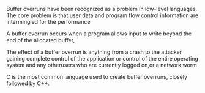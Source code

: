Buffer overruns have been recognized as a problem in low-level languages. The core problem is that user data and program flow control information are intermingled for the performance

A buffer overrun occurs when a program allows input to write beyond the end of the allocated buffer,

The effect of a buffer overrun is anything from a crash to the attacker gaining complete control of the application or control of the entire operating system and any otherusers who are currently logged on,or a network worm

C is the most common language used to create buffer overruns, closely followed by C++.
